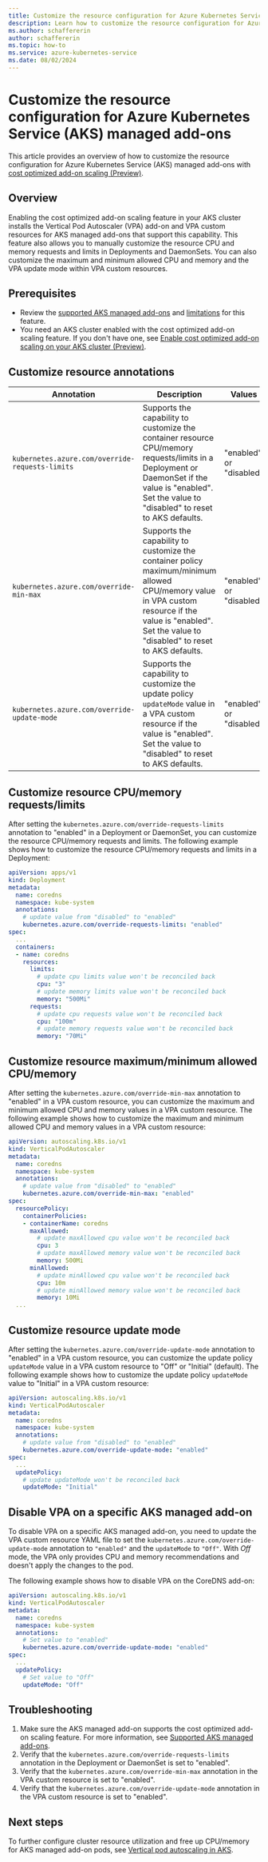 ```yaml
---
title: Customize the resource configuration for Azure Kubernetes Service (AKS) managed add-ons
description: Learn how to customize the resource configuration for Azure Kubernetes Service (AKS) managed add-ons.
ms.author: schaffererin
author: schaffererin
ms.topic: how-to
ms.service: azure-kubernetes-service
ms.date: 08/02/2024
---
```


# Customize the resource configuration for Azure Kubernetes Service (AKS) managed add-ons

This article provides an overview of how to customize the resource configuration for Azure Kubernetes Service (AKS) managed add-ons with [cost optimized add-on scaling (Preview)](./optimized-addon-scaling.md).

## Overview

Enabling the cost optimized add-on scaling feature in your AKS cluster installs the Vertical Pod Autoscaler (VPA) add-on and VPA custom resources for AKS managed add-ons that support this capability. This feature also allows you to manually customize the resource CPU and memory requests and limits in Deployments and DaemonSets. You can also customize the maximum and minimum allowed CPU and memory and the VPA update mode within VPA custom resources.

## Prerequisites

* Review the [supported AKS managed add-ons](./optimized-addon-scaling.md#supported-aks-add-ons) and [limitations](./optimized-addon-scaling.md) for this feature.
* You need an AKS cluster enabled with the cost optimized add-on scaling feature. If you don't have one, see [Enable cost optimized add-on scaling on your AKS cluster (Preview)](./optimized-addon-scaling.md).

## Customize resource annotations

| Annotation | Description | Values |
| --- | --- | --- |
| `kubernetes.azure.com/override-requests-limits` | Supports the capability to customize the container resource CPU/memory requests/limits in a Deployment or DaemonSet if the value is "enabled". Set the value to "disabled" to reset to AKS defaults. | "enabled" or "disabled" |
| `kubernetes.azure.com/override-min-max` | Supports the capability to customize the container policy maximum/minimum allowed CPU/memory value in VPA custom resource if the value is "enabled". Set the value to "disabled" to reset to AKS defaults. | "enabled" or "disabled" |
| `kubernetes.azure.com/override-update-mode` | Supports the capability to customize the update policy `updateMode` value in a VPA custom resource if the value is "enabled". Set the value to "disabled" to reset to AKS defaults. | "enabled" or "disabled" |

## Customize resource CPU/memory requests/limits

After setting the `kubernetes.azure.com/override-requests-limits` annotation to "enabled" in a Deployment or DaemonSet, you can customize the resource CPU/memory requests and limits. The following example shows how to customize the resource CPU/memory requests and limits in a Deployment:

```yaml
apiVersion: apps/v1
kind: Deployment
metadata:
  name: coredns
  namespace: kube-system
  annotations:
    # update value from "disabled" to "enabled"
    kubernetes.azure.com/override-requests-limits: "enabled"
spec:
  ...
  containers:
  - name: coredns
    resources:
      limits:
        # update cpu limits value won't be reconciled back
        cpu: "3"
        # update memory limits value won't be reconciled back
        memory: "500Mi"
      requests:
        # update cpu requests value won't be reconciled back
        cpu: "100m"
        # update memory requests value won't be reconciled back
        memory: "70Mi"
```

## Customize resource maximum/minimum allowed CPU/memory

After setting the `kubernetes.azure.com/override-min-max` annotation to "enabled" in a VPA custom resource, you can customize the maximum and minimum allowed CPU and memory values in a VPA custom resource. The following example shows how to customize the maximum and minimum allowed CPU and memory values in a VPA custom resource:

```yaml
apiVersion: autoscaling.k8s.io/v1
kind: VerticalPodAutoscaler
metadata:
  name: coredns
  namespace: kube-system
  annotations:
    # update value from "disabled" to "enabled"
    kubernetes.azure.com/override-min-max: "enabled"
spec:
  resourcePolicy:
    containerPolicies:
    - containerName: coredns
      maxAllowed:
        # update maxAllowed cpu value won't be reconciled back
        cpu: 3
        # update maxAllowed memory value won't be reconciled back
        memory: 500Mi
      minAllowed:
        # update minAllowed cpu value won't be reconciled back
        cpu: 10m
        # update minAllowed memory value won't be reconciled back
        memory: 10Mi
  ...
```

## Customize resource update mode

After setting the `kubernetes.azure.com/override-update-mode` annotation to "enabled" in a VPA custom resource, you can customize the update policy `updateMode` value in a VPA custom resource to "Off" or "Initial" (default). The following example shows how to customize the update policy `updateMode` value to "Initial" in a VPA custom resource:

```yaml
apiVersion: autoscaling.k8s.io/v1
kind: VerticalPodAutoscaler
metadata:
  name: coredns
  namespace: kube-system
  annotations:
    # update value from "disabled" to "enabled"
    kubernetes.azure.com/override-update-mode: "enabled"
spec:
  ...
  updatePolicy:
    # update updateMode won't be reconciled back
    updateMode: "Initial"
```

## Disable VPA on a specific AKS managed add-on

To disable VPA on a specific AKS managed add-on, you need to update the VPA custom resource YAML file to set the `kubernetes.azure.com/override-update-mode` annotation to `"enabled"` and the `updateMode` to `"Off"`. With *Off* mode, the VPA only provides CPU and memory recommendations and doesn't apply the changes to the pod.

The following example shows how to disable VPA on the CoreDNS add-on:

```yml
apiVersion: autoscaling.k8s.io/v1
kind: VerticalPodAutoscaler
metadata:
  name: coredns
  namespace: kube-system
  annotations:
    # Set value to "enabled"
    kubernetes.azure.com/override-update-mode: "enabled"
spec:
  ...
  updatePolicy:
    # Set value to "Off"
    updateMode: "Off"
```

## Troubleshooting

1. Make sure the AKS managed add-on supports the cost optimized add-on scaling feature. For more information, see [Supported AKS managed add-ons](./optimized-addon-scaling.md#supported-aks-add-ons).
2. Verify that the `kubernetes.azure.com/override-requests-limits` annotation in the Deployment or DaemonSet is set to "enabled".
3. Verify that the `kubernetes.azure.com/override-min-max` annotation in the VPA custom resource is set to "enabled".
4. Verify that the `kubernetes.azure.com/override-update-mode` annotation in the VPA custom resource is set to "enabled".

## Next steps

To further configure cluster resource utilization and free up CPU/memory for AKS managed add-on pods, see [Vertical pod autoscaling in AKS](./vertical-pod-autoscaler.md).
